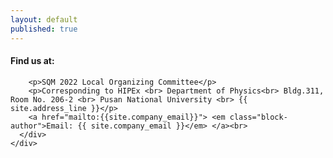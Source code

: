 ```yaml
---
layout: default
published: true
---
```

<div class="container-fluid-kamn">
  <div class="row">
    <div class="container">
      <div class="col-lg-4">
        <h4>Find us at:</h4>

        <p>SQM 2022 Local Organizing Committee</p>
        <p>Corresponding to HIPEx <br> Department of Physics<br> Bldg.311, Room No. 206-2 <br> Pusan National University <br> {{ site.address_line }}</p>
        <a href="mailto:{{site.company_email}}"> <em class="block-author">Email: {{ site.company_email }}</em> </a><br>
      </div>
    </div>
  </div>
</div>  
